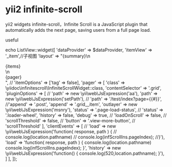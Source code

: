 # yii2 infinite-scroll
yii2 widgets infinite-scroll，Infinite Scroll is a JavaScript plugin that automatically adds the next page, saving users from a full page load. 

useful
<?php
        echo "Hello world!";
    ?>
echo ListView::widget([
    'dataProvider' => $dataProvider,
    'itemView' => '_item',//子视图
    'layout' => "{summary}\n <div class='grid are-images-unloaded'>
        <div class='grid__col-sizer'></div>
        <div class='grid__gutter-sizer'></div>{items}</div>\n<div class='pager'>{pager}</div>",
//    'itemOptions' => ['tag' => false],
    'pager' => [
        'class' => \yiidoc\infinitescroll\InfiniteScrollWidget::class,
        'contentSelector' => '.grid',
        'pluginOptions' => [
//            'path' => new \yii\web\JsExpression('aa'),
            'path' => new \yii\web\JsExpression('setPath'),
//            'path' => '/test/index?page={{#}}',
            //'append' => '.post',
            'append' => '.grid__item',
            'outlayer' => new \yii\web\JsExpression('msnry'),
            'status' => '.page-load-status',
//            'status' => '.loader-wheel',
            'history' => false,
            'debug' => true,
//            'loadOnScroll' => false,
//            'scrollThreshold' => false,
//            'button' => '.view-more-button',
//            'scrollThreshold'
        ],
        'clientEvents' => [
//            'load' => new \yii\web\JsExpression('function( response, path ) {
//                console.log(location.pathname)
//    console.log(infScrollIns.pageIndex);
//}'),
            'load' => 'function( response, path ) {
                console.log(location.pathname)
    console.log(infScrollIns.pageIndex);
}',
            'history' => new \yii\web\JsExpression('function() {
    console.log(520,location.pathname);
}'),
        ]
    ],
]);
